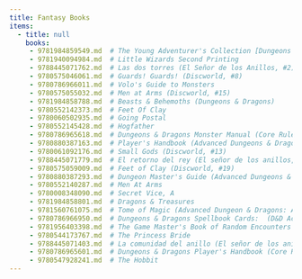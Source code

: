 ```yaml
---
title: Fantasy Books
items:
  - title: null
    books:
     - 9781984859549.md  # The Young Adventurer's Collection [Dungeons & Dragons 4-Book Boxed Set]
     - 9781940094984.md  # Little Wizards Second Printing
     - 9788445071762.md  # Las dos torres (El Señor de los Anillos, #2)
     - 9780575046061.md  # Guards! Guards! (Discworld, #8)
     - 9780786966011.md  # Volo's Guide to Monsters
     - 9780575055032.md  # Men at Arms (Discworld, #15)
     - 9781984858788.md  # Beasts & Behemoths (Dungeons & Dragons)
     - 9780552142373.md  # Feet Of Clay
     - 9780060502935.md  # Going Postal
     - 9780552145428.md  # Hogfather
     - 9780786965618.md  # Dungeons & Dragons Monster Manual (Core Rulebook, D&D Roleplaying Game)
     - 9780880387163.md  # Player's Handbook (Advanced Dungeons & Dragons, Stock #2101)
     - 9780061092176.md  # Small Gods (Discworld, #13)
     - 9788445071779.md  # El retorno del rey (El señor de los anillos, #3)
     - 9780575059009.md  # Feet of Clay (Discworld, #19)
     - 9780880387293.md  # Dungeon Master's Guide (Advanced Dungeons & Dragons, Stock #2100)
     - 9780552140287.md  # Men At Arms
     - 9780008348090.md  # Secret Vice, A
     - 9781984858801.md  # Dragons & Treasures
     - 9781560761075.md  # Tome of Magic (Advanced Dungeon & Dragons: Accessory Rulebook)
     - 9780786966950.md  # Dungeons & Dragons Spellbook Cards:  (D&D Accessory)
     - 9781956403398.md  # The Game Master's Book of Random Encounters (Special Edition)
     - 9780544173767.md  # The Princess Bride
     - 9788445071403.md  # La comunidad del anillo (El señor de los anillos, #1)
     - 9780786965601.md  # Dungeons & Dragons Player's Handbook (Core Rulebook, D&D Roleplaying Game)
     - 9780547928241.md  # The Hobbit
---
```


